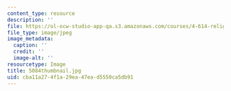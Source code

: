 ```yaml
---
content_type: resource
description: ''
file: https://ol-ocw-studio-app-qa.s3.amazonaws.com/courses/4-614-religious-architecture-and-islamic-cultures-fall-2002/cba11a274f1a29ea47ead5550ca5db91_5084thumbnail.jpg
file_type: image/jpeg
image_metadata:
  caption: ''
  credit: ''
  image-alt: ''
resourcetype: Image
title: 5084thumbnail.jpg
uid: cba11a27-4f1a-29ea-47ea-d5550ca5db91
---
```

